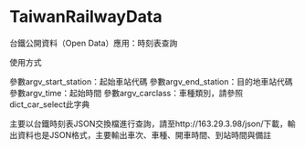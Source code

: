 # TaiwanRailwayData

台鐵公開資料（Open Data）應用：時刻表查詢

使用方式

參數argv_start_station：起始車站代碼
參數argv_end_station：目的地車站代碼
參數argv_time：起始時間
參數argv_carclass：車種類別，請參照dict_car_select此字典

主要以台鐵時刻表JSON交換檔進行查詢，請至http://163.29.3.98/json/下載，輸出資料也是JSON格式，主要輸出車次、車種、開車時間、到站時間與備註
